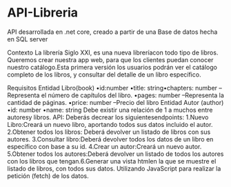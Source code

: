 # API-Libreria
API desarrollada en .net core, creado a partir de una Base de datos hecha en SQL server

Contexto
La librería Siglo XXI, es una nueva libreríacon todo tipo de libros. 
Queremos crear nuestra app web, para que los clientes puedan conocer nuestro catálogo.Esta primera versión los usuarios podrán ver el catálogo completo de los libros, y consultar del detalle de un libro específico.

Requisitos
Entidad Libro(book)
•id:number
•title: string•chapters: number –Representa el número de capítulos del libro.
•pages: number –Representa la cantidad de páginas.
•price: number –Precio del libro
Entidad Autor (author)
•id: number
•name: string
Debe existir una relación de 1 a muchos entre autoresy libros.
API: 
Deberás decrear los siguientesendpoints:
1.Nuevo Libro:Creará un nuevo libro, aportando todos sus datos incluido el autor.
2.Obtener todos los libros: Deberá devolver un listado de libros con sus autores.
3.Consultar libro:Deberá devolver todos los datos de un libro en específico con base a su id.
4.Crear un autor:Creará un nuevo autor.
5.Obtener todos los autores:Deberá devolver un listado de todos los autores con los libros que tengan.6.Generar una vista htmlen la que se muestre el listado de libros, con todos sus datos. 
Utilizando JavaScript para realizar la petición (fetch) de los datos.
